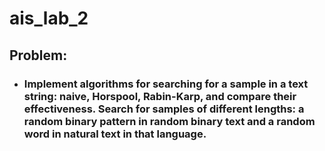 # ais_lab_2

## Problem:
- ### Implement algorithms for searching for a sample in a text string: naive, Horspool, Rabin-Karp, and compare their effectiveness. Search for samples of different lengths: a random binary pattern in random binary text and a random word in natural text in that language.
